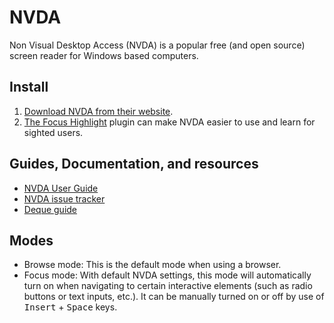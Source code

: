 # NVDA

Non Visual Desktop Access (NVDA) is a popular free (and open source) screen reader for Windows based computers.

## Install

1. [Download NVDA from their website](https://www.nvaccess.org/).
2. [The Focus Highlight](https://addons.nvda-project.org/addons/focusHighlight.en.html) plugin can make NVDA easier to use and learn for sighted users.

## Guides, Documentation, and resources

* [NVDA User Guide](https://www.nvaccess.org/files/nvda/documentation/userGuide.html)
* [NVDA issue tracker](https://github.com/nvaccess/nvda/issues)
* [Deque guide](https://dequeuniversity.com/screenreaders/nvda-keyboard-shortcuts)

## Modes

* Browse mode: This is the default mode when using a browser.
* Focus mode: With default NVDA settings, this mode will automatically turn on when navigating to certain interactive elements (such as radio buttons or text inputs, etc.). It can be manually turned on or off by use of <kbd>Insert</kbd> + <kbd>Space</kbd> keys.

